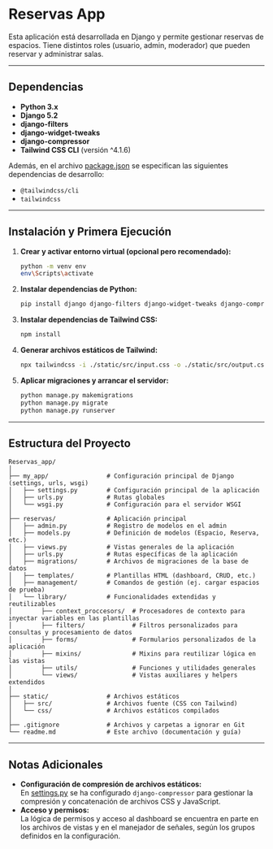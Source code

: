 # Reservas App

Esta aplicación está desarrollada en Django y permite gestionar reservas de espacios. Tiene distintos roles (usuario, admin, moderador) que pueden reservar y administrar salas.

---

## Dependencias

- **Python 3.x**
- **Django 5.2**  
- **django-filters**
- **django-widget-tweaks**
- **django-compressor**
- **Tailwind CSS CLI** (versión ^4.1.6)

Además, en el archivo [package.json](c:\Users\josej\Reservas_app\package.json) se especifican las siguientes dependencias de desarrollo:
- `@tailwindcss/cli`
- `tailwindcss`

---

## Instalación y Primera Ejecución

1. **Crear y activar entorno virtual (opcional pero recomendado):**
   ```bash
   python -m venv env
   env\Scripts\activate
   ```

2. **Instalar dependencias de Python:**
   ```bash
   pip install django django-filters django-widget-tweaks django-compressor
   ```

3. **Instalar dependencias de Tailwind CSS:**
   ```bash
   npm install
   ```

4. **Generar archivos estáticos de Tailwind:**
   ```bash
   npx tailwindcss -i ./static/src/input.css -o ./static/src/output.css --watch
   ```

5. **Aplicar migraciones y arrancar el servidor:**
   ```bash
   python manage.py makemigrations
   python manage.py migrate
   python manage.py runserver
   ```

---

## Estructura del Proyecto

```
Reservas_app/
│
├── my_app/                # Configuración principal de Django (settings, urls, wsgi)
│   ├── settings.py        # Configuración principal de la aplicación
│   ├── urls.py            # Rutas globales
│   └── wsgi.py            # Configuración para el servidor WSGI
│
├── reservas/              # Aplicación principal
│   ├── admin.py           # Registro de modelos en el admin
│   ├── models.py          # Definición de modelos (Espacio, Reserva, etc.)
│   ├── views.py           # Vistas generales de la aplicación
│   ├── urls.py            # Rutas específicas de la aplicación
│   ├── migrations/        # Archivos de migraciones de la base de datos
│   ├── templates/         # Plantillas HTML (dashboard, CRUD, etc.)
│   ├── management/        # Comandos de gestión (ej. cargar espacios de prueba)
│   └── library/           # Funcionalidades extendidas y reutilizables
│        ├── context_proccesors/  # Procesadores de contexto para inyectar variables en las plantillas
│        ├── filters/             # Filtros personalizados para consultas y procesamiento de datos
│        ├── forms/               # Formularios personalizados de la aplicación
│        ├── mixins/              # Mixins para reutilizar lógica en las vistas
│        ├── utils/               # Funciones y utilidades generales
│        └── views/               # Vistas auxiliares y helpers extendidos
│
├── static/                # Archivos estáticos
│   ├── src/               # Archivos fuente (CSS con Tailwind)
│   └── css/               # Archivos estáticos compilados
│
├── .gitignore             # Archivos y carpetas a ignorar en Git
└── readme.md              # Este archivo (documentación y guía)
```

---

## Notas Adicionales

- **Configuración de compresión de archivos estáticos:**  
  En [settings.py](c:\Users\josej\Reservas_app\my_app\settings.py) se ha configurado `django-compressor` para gestionar la compresión y concatenación de archivos CSS y JavaScript.
- **Acceso y permisos:**  
  La lógica de permisos y acceso al dashboard se encuentra en parte en los archivos de vistas y en el manejador de señales, según los grupos definidos en la configuración.
